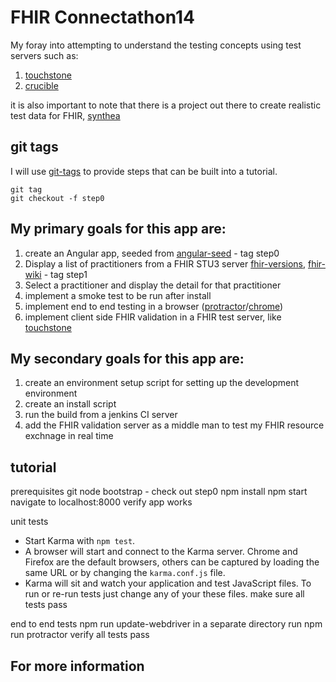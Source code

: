 # FHIR Connectathon14
My foray into attempting to understand the testing concepts using test servers such as:

1. [touchstone]
1. [crucible]

it is also important to note that there is a project out there to create realistic test data for FHIR, [synthea]

## git tags

I will use [git-tags] to provide steps that can be built into a tutorial.

```
git tag
git checkout -f step0
```

## My primary goals for this app are:

1. create an Angular app, seeded from [angular-seed] - tag step0
2. Display a list of practitioners from a FHIR STU3 server [fhir-versions], [fhir-wiki] - tag step1
3. Select a practitioner and display the detail for that practitioner 
4. implement a smoke test to be run after install
5. implement end to end testing in a browser ([protractor]/[chrome])
6. implement client side FHIR validation in a FHIR test server, like [touchstone]

## My secondary goals for this app are:

1. create an environment setup script for setting up the development environment
2. create an install script
3. run the build from a jenkins CI server
4. add the FHIR validation server as a middle man to test my FHIR resource exchnage in real time

## tutorial
prerequisites
git
node
bootstrap - check out step0
npm install
npm start
navigate to localhost:8000 verify app works

unit tests
- Start Karma with `npm test`.
- A browser will start and connect to the Karma server. Chrome and Firefox are the default browsers,
  others can be captured by loading the same URL or by changing the `karma.conf.js` file.
- Karma will sit and watch your application and test JavaScript files. To run or re-run tests just
  change any of your these files.
make sure all tests pass

end to end tests
npm run update-webdriver
in a separate directory run npm run protractor
verify all tests pass



## For more information 

[angularjs]: https://angularjs.org/
[angular-seed]: https://github.com/angular/angular-seed.git
[bower]: http://bower.io/
[git]: https://git-scm.com/
[git-tags]: https://git-scm.com/book/en/v2/Git-Basics-Tagging
[http-server]: https://github.com/indexzero/http-server
[jasmine]: https://jasmine.github.io/
[jdk]: https://wikipedia.org/wiki/Java_Development_Kit
[jdk-download]: http://www.oracle.com/technetwork/java/javase/downloads
[karma]: https://karma-runner.github.io/
[local-app-url]: http://localhost:8000/index.html
[node]: https://nodejs.org/
[npm]: https://www.npmjs.org/
[protractor]: http://www.protractortest.org/
[selenium]: http://docs.seleniumhq.org/
[travis]: https://travis-ci.org/
[travis-docs]: https://docs.travis-ci.com/user/getting-started
[chrome]: https://www.google.com/chrome/browser/desktop/index.html
[jenkins]: https://jenkins.io/
[touchstone]: https://touchstone.aegis.net/touchstone/
[crucible]: https://projectcrucible.org/
[synthea]: https://github.com/synthetichealth/synthea
[fhir-wiki]: http://wiki.hl7.org/index.php?title=FHIR
[fhir-versions]: http://hl7.org/fhir/directory.html

